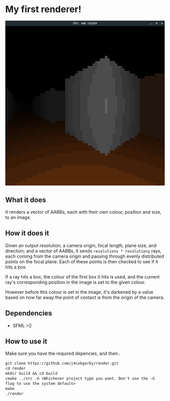 # My first renderer!

![](screen3.png)

## What it does

It renders a vector of AABBs, each with their own colour, position and size, to an image.

## How it does it

Given an output resolution; a camera origin, focal length, plane size, and direction; and a vector of AABBs, 
it sends `resolutionx * resolutiony` rays, each coming from the camera origin and passing through evenly
distributed points on the focal plane. Each of these points is then checked to see if it hits a box.

If a ray hits a box, the colour of the first box it hits is used, and the current ray's corresponding position
in the image is set to the given colour.

However before this colour is set in the image, it's darkened by a value based on how far away the point of
contact is from the origin of the camera.

## Dependencies

 - SFML >2

## How to use it

Make sure you have the required depencies, and then..

```
git clone https://github.com/j4cobgarby/render.git
cd render
mkdir build && cd build
cmake ../src -G <Whichever project type you want. Don't use the -G flag to use the system default>
make
./render
```
